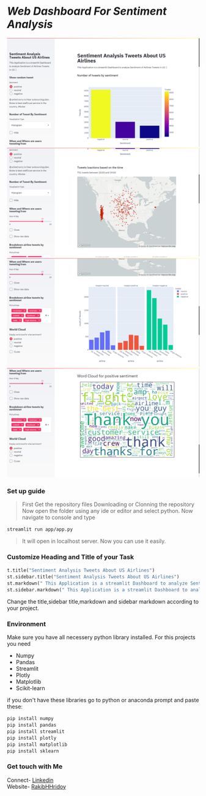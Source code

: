 # *Web Dashboard For Sentiment Analysis* 
![WebDashboard0](images/i0.png)
![WebDashboard1](images/i1.png)
![WebDashboard2](images/i2.png)
![WebDashboard3](images/i3.png)


### Set up guide
> First Get the repository files Downloading or Clonning the repository
> Now open the folder using any ide or editor and select python. Now navigate to console and type
```bash
streamlit run app/app.py
```
> It will open in localhost server. Now you can use it easily.

### Customize Heading and Title of your Task
```python
t.title("Sentiment Analysis Tweets About US Airlines")
st.sidebar.title("Sentiment Analysis Tweets About US Airlines")
st.markdown(" This Application is a streamlit Dashboard to analyze Sentiment of Airlines Tweets in US 🐦")
st.sidebar.markdown(" This Application is a streamlit Dashboard to analyze Sentiment of Airlines Tweets in US 🐦")

```
Change the title,sidebar title,markdown and sidebar markdown according to your project.

### Environment 
Make sure you have all necessery python library installed. For this projects you need 
* Numpy
* Pandas
* Streamlit
* Plotly
* Matplotlib
* Scikit-learn
  
if you don't have these libraries go to python or anaconda prompt and paste these:
```bash
pip install numpy
pip install pandas
pip install streamlit
pip install plotly
pip install matplotlib
pip install sklearn
```



### Get touch with Me
Connect- [Linkedin](https://linkedin.com/in/rakibhhridoy) <br>
Website- [RakibHHridoy](https://rakibhhridoy.github.io)


